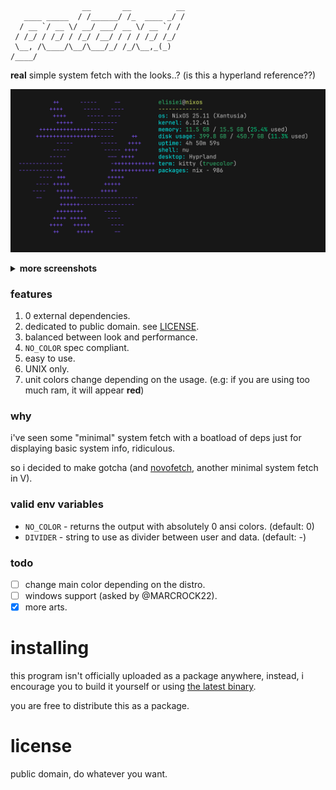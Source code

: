 ```
                __       __          __
   ____ _____  / /______/ /_  ____ _/ /
  / __ `/ __ \/ __/ ___/ __ \/ __ `/ / 
 / /_/ / /_/ / /_/ /__/ / / / /_/ /_/  
 \__, /\____/\__/\___/_/ /_/\__,_(_)   
/____/
```

**real** simple system fetch with the looks..? (is this a hyperland reference??)

![sample](/assets/normal.png)

<details>
<summary><b>more screenshots</b></summary>
<img src="/assets/debian.png" alt="debian demo" />
<img src="/assets/none.png" alt="none demo" />
<img src="/assets/void.png" alt="void demo" />
</details>

### features

1. 0 external dependencies.
2. dedicated to public domain. see [LICENSE](LICENSE).
3. balanced between look and performance.
4. `NO_COLOR` spec compliant.
6. easy to use.
7. UNIX only.
8. unit colors change depending on the usage. (e.g: if you are using too much ram, it will appear **red**)

### why

i've seen some "minimal" system fetch with a boatload of deps
just for displaying basic system info, ridiculous.

so i decided to make gotcha (and [novofetch](https://github.com/yehorovye/novofetch), another minimal
system fetch in V).

### valid env variables

* `NO_COLOR` - returns the output with absolutely 0 ansi colors. (default: 0)
* `DIVIDER` - string to use as divider between user and data. (default: -)

### todo

- [ ] change main color depending on the distro.
- [ ] windows support (asked by @MARCROCK22).
- [x] more arts.

# installing

this program isn't officially uploaded as a package anywhere,
instead, i encourage you to build it yourself or using
[the latest binary](https://github.com/yehorovye/gotcha/releases).

you are free to distribute this as a package.

# license

public domain, do whatever you want.
